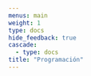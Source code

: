 ```yaml
---
menus: main
weight: 1
type: docs
hide_feedback: true
cascade:
  - type: docs
title: "Programación"
---
```

